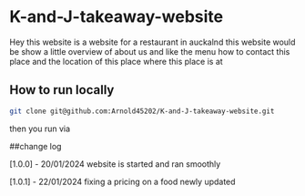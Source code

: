 # K-and-J-takeaway-website
Hey this website is a website for a restaurant in auckalnd this website would be show a little overview of about us and like the menu how to contact this place and the location of this place where this place is at

## How to run locally

```bash
git clone git@github.com:Arnold45202/K-and-J-takeaway-website.git
```

then you run via 

##change log

[1.0.0] - 20/01/2024 website is started and ran smoothly 

[1.0.1] - 22/01/2024 fixing a pricing on a food newly updated 

